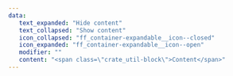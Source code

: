 ```yaml
---
data:
   text_expanded: "Hide content"
   text_collapsed: "Show content"
   icon_collapsed: "ff_container-expandable__icon--closed"
   icon_expanded: "ff_container-expandable__icon--open"
   modifier: ""
   content: "<span class=\"crate_util-block\">Content</span>"
---
```

